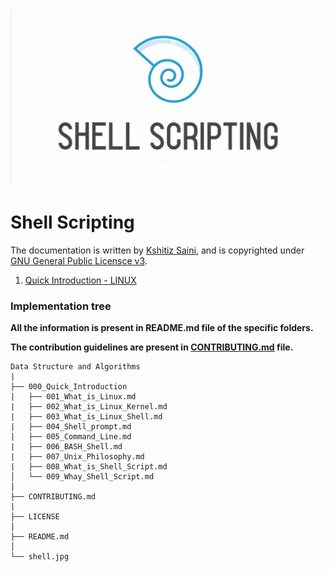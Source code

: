 ![Shell Scripting](shell.jpg)

# Shell Scripting

The documentation is written by [Kshitiz Saini](https://www.linkedin.com/in/kshitizsaini113/), and is copyrighted under [GNU General Public Licensce v3](LICENSE).

1. [Quick Introduction - LINUX](000_Quick_Introduction/001_What_is_Linux.md)


### Implementation tree

**All the information is present in README.md file of the specific folders.**

**The contribution guidelines are present in [CONTRIBUTING.md](CONTRIBUTING.md) file.**
```
Data Structure and Algorithms
|
├── 000_Quick_Introduction
|   ├── 001_What_is_Linux.md
|   ├── 002_What_is_Linux_Kernel.md
|   ├── 003_What_is_Linux_Shell.md
|   ├── 004_Shell_prompt.md
|   ├── 005_Command_Line.md
|   ├── 006_BASH_Shell.md
|   ├── 007_Unix_Philosophy.md
|   ├── 008_What_is_Shell_Script.md
│   └── 009_Whay_Shell_Script.md
│
├── CONTRIBUTING.md           
|
├── LICENSE
│
├── README.md  
│
└── shell.jpg                          
```